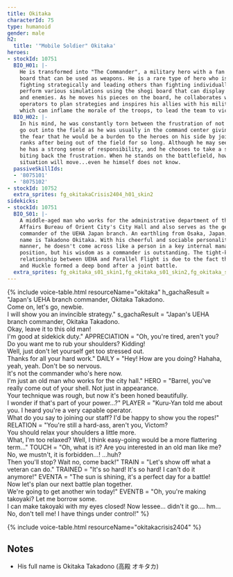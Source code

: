 ```yaml
---
title: Okitaka
characterId: 75
type: humanoid
gender: male
h2:
  title: '"Mobile Soldier" Okitaka'
heroes:
- stockId: 10751
  BIO_H01: |-
    He is transformed into "The Commander", a military hero with a fan and a shogi
    board that can be used as weapons. He is a rare type of hero who is better at
    fighting strategically and leading others than fighting individually, and can
    perform various simulations using the shogi board that can display both allies
    and enemies. As he moves his pieces on the board, he collaborates with the
    operators to plan strategies and inspires his allies with his military fan,
    which can inflame the morale of the troops, to lead the team to victory
  BIO_H02: |-
    In his mind, he was constantly torn between the frustration of not being able to
    go out into the field as he was usually in the command center giving orders, and
    the fear that he would be a burden to the heroes on his side by joining the
    ranks after being out of the field for so long. Although he may seem frivolous,
    he has a strong sense of responsibility, and he chooses to take a step back,
    biting back the frustration. When he stands on the battlefield, how the battle
    situation will move...even he himself does not know.
  passiveSkillIds:
  - '8075101'
  - '8075102'
- stockId: 10752
  extra_sprites: fg_okitakaCrisis2404_h01_skin2
sidekicks:
- stockId: 10751
  BIO_S01: |-
    A middle-aged man who works for the administrative department of the General
    Affairs Bureau of Orient City's City Hall and also serves as the general
    commander of the UEHA Japan branch. An earthling from Osaka, Japan, his full
    name is Takadono Okitaka. With his cheerful and sociable personality and affable
    manner, he doesn't come across like a person in a key internal management
    position, but his wisdom as a commander is outstanding. The tight-knit working
    relationship between UEHA and Parallel Flight is due to the fact that he, Ryekie
    and Huckle formed a deep bond after a joint battle.
  extra_sprites: fg_okitaka_s01_skin1,fg_okitaka_s01_skin2,fg_okitaka_s01_skin3,fg_okitaka_s01_skin4
---
```


{% include voice-table.html resourceName="okitaka"
h_gachaResult = "Japan's UEHA branch commander, Okitaka Takadono.<br>Come on, let's go, newbie.<br>I will show you an invincible strategy."
s_gachaResult = "Japan's UEHA branch commander, Okitaka Takadono.<br>Okay, leave it to this old man!<br>I'm good at sidekick duty."
APPRECIATION = "Oh, you're tired, aren't you? Do you want me to rub your shoulders? Kidding!<br>Well, just don't let yourself get too stressed out.<br>Thanks for all your hard work."
DAILY = "Hey! How are you doing? Hahaha, yeah, yeah. Don't be so nervous.<br>It's not the commander who's here now.<br>I'm just an old man who works for the city hall."
HERO = "Barrel, you've really come out of your shell. Not just in appearance.<br>Your technique was rough, but now it's been honed beautifully.<br>I wonder if that's part of your power...?"
PLAYER = "Kuru-Yan told me about you. I heard you're a very capable operator.<br>What do you say to joining our staff? I'd be happy to show you the ropes!"
RELATION = "You're still a hard-ass, aren't you, Victom?<br>You should relax your shoulders a little more.<br>What, I'm too relaxed? Well, I think easy-going would be a more flattering term..."
TOUCH = "Oh, what is it? Are you interested in an old man like me?<br>No, we mustn't, it is forbidden...! ...huh?<br>Then you'll stop? Wait no, come back!"
TRAIN = "Let's show off what a veteran can do."
TRAINED = "It's so hard! It's so hard! I can't do it anymore!"
EVENTA = "The sun is shining, it's a perfect day for a battle!<br>Now let's plan our next battle plan together.<br>We're going to get another win today!"
EVENTB = "Oh, you're making takoyaki? Let me borrow some.<br>I can make takoyaki with my eyes closed! Now lessee... didn't it go.... hm...<br>No, don't tell me! I have things under control!"
%}

{% include voice-table.html resourceName="okitakacrisis2404"
%}

## Notes

- His full name is Okitaka Takadono (高殿 オキタカ)
